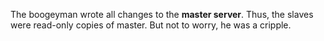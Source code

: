 The boogeyman wrote all changes to the **master server**. Thus, the slaves
were read-only copies of master. But not to worry, he was a cripple.
